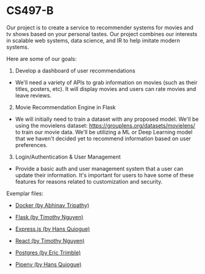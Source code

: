 # CS497-B

Our project is to create a service to recommender systems for
movies and tv shows based on your personal tastes. Our project
combines our interests in scalable web systems, data science, 
and IR to help imitate modern systems. 

Here are some of our goals:
1. Develop a dashboard of user recommendations
- We'll need a variety of APIs to grab information on movies
(such as their titles, posters, etc). It will display movies
and users can rate movies and leave reviews.
2. Movie Recommendation Engine in Flask
- We will initially need to train a dataset with any proposed model.
We'll be using the movielens dataset: https://grouplens.org/datasets/movielens/
to train our movie data. We'll be utilizing a ML or Deep Learning model
that we haven't decided yet to recommend information based on user preferences.
3. Login/Authentication & User Management
- Provide a basic auth and user management system that a user can
update their information. It's important for users to have some of
these features for reasons related to customization and security.

Exemplar files:
- [Docker (by Abhinav Tripathy)](/exemplars/P1/docker)

- [Flask (by Timothy Nguyen)](/exemplars/P1/flask)

- [Express.js (by Hans Quiogue)](/exemplars/P1/node-express)

- [React (by Timothy Nguyen)](/exemplars/P1/react)

- [Postgres (by Eric Trimble)](/exemplars/P1/postgres)

- [Pipenv (by Hans Quiogue)](/exemplars/P1/pipenv)

